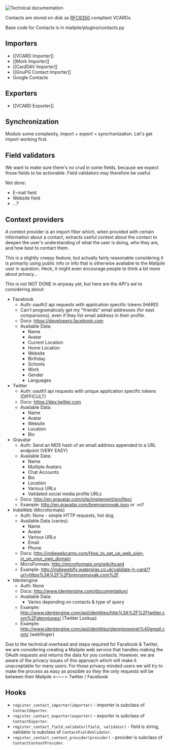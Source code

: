 ![Technical documentation](https://github.com/pagekite/Mailpile/wiki/images/page-technical.png)

Contacts are stored on disk as [RFC6350](https://tools.ietf.org/html/rfc6350) compliant VCARDs.

Base code for Contacts is in mailpile/plugins/contacts.py

## Importers
* [[VCARD Importer]]
* [[Mork Importer]]
* [[CardDAV Importer]]
* [[GnuPG Contact Importer]]
* Google Contacts

## Exporters
* [[VCARD Exporter]]

## Synchronization
Modulo some complexity, import + export = syncrhonization. Let's get import working first.

## Field validators
We want to make sure there's no crud in some fields, because we expect those fields to be actionable. Field validators may therefore be useful.

Not done:
* E-mail field
* Website field
* ...?

## Context providers
A context provider is an import filter which, when provided with certain information about a contact, extracts useful context about the contact to deepen the user's understanding of what the user is doing, who they are, and how best to contact them. 

This is a slightly creepy feature, but actually fairly reasonable considering it is primarily using public info or info that is otherwise available to the Mailpile user in question. Heck, it might even encourage people to think a bit more about privacy...

This is not NOT DONE in anyway yet, but here are the API's we're considering about:

* Facebook
  * Auth: oauth2 api requests with application specific tokens (HARD)
  * Can't programaticaly get my "friends" email addresses (for east comparisons), even if they list email address in their profile. 
  * Docs: https://developers.facebook.com
  * Available Data:
    * Name
    * Avatar
    * Current Location
    * Home Location
    * Website
    * Birthday
    * Schools
    * Work
    * Gender
    * Languages
* Twitter
  * Auth: oauth1 api requests with unique application specific tokens (DIFFICULT)
  * Docs: https://dev.twitter.com
  * Available Data:
    * Name
    * Avatar
    * Website
    * Location
    * Bio
* Gravatar
  * Auth: Send an MD5 hash of an email address appended to a URL endpoint (VERY EASY)
  * Available Data:
    * Name
    * Mutliple Avatars
    * Chat Accounts
    * Bio
    * Location
    * Various URLs
    * Validated social media profile URLs
  * Docs: http://en.gravatar.com/site/implement/profiles/
  * Example: http://en.gravatar.com/brennannovak.json or .vcf
* IndieWeb (Microformats)
  * Auth: None - simple HTTP requests, hot dog. 
  * Available Data (varies):
    * Name
    * Avatar
    * Various URLs
    * Email
    * Phone
  * Docs: http://indiewebcamp.com/How_to_set_up_web_sign-in_on_your_own_domain
  * MicroFormats: http://microformats.org/wiki/hcard
  * Example: http://indiewebify.waterpigs.co.uk/validate-h-card/?url=https%3A%2F%2Fbrennannovak.com%2F
* Identengine
  * Auth: None
  * Docs: http://www.identengine.com/documentation/
  * Available Data:
    * Varies depending on contacts & type of query
  * Example: http://www.identengine.com/api/identities/http%3A%2F%2Ftwitter.com%2Fglennjones/ (Twitter Lookup)
  * Example: http://www.identengine.com/api/identities/glennjonesnet%40gmail.com/ (webfinger)

Due to the technical overhead and steps required for Facebook & Twitter, we are considering creating a Mailpile web service that handles making the OAuth requests and returns the data for you contacts. However, we are aware of the privacy issues of this approach which will make it unacceptable for many users. For those privacy minded users we will try to make the process as easy as possible so they the only requests will be between their Mailpile <---> Twitter / Facebook

## Hooks

* `register_contact_importer(importer)` - importer is subclass of `ContactImporter`.
* `register_contact_exporter(exporter)` - exporter is subclass of `ContactExporter`.
* `register_contact_field_validator(field, validator)` - field is string, validator is subclass of `ContactFieldValidator`.
* `register_contact_context_provider(provider)` - provider is subclass of `ContactContextProvider`.